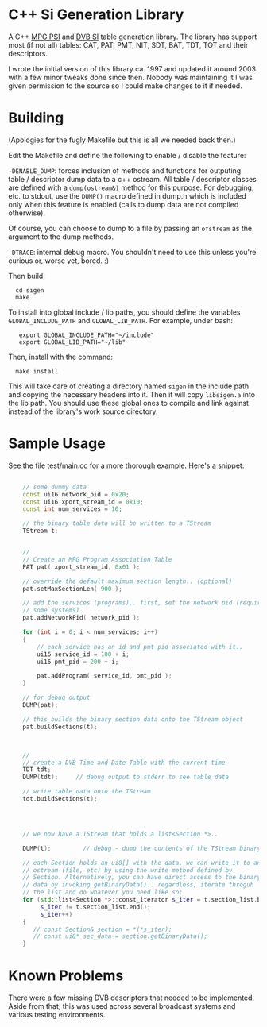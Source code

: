C++ Si Generation Library
=========================

A C++ [MPG PSI](https://en.wikipedia.org/wiki/Program-specific_information) and
[DVB SI](https://en.wikipedia.org/wiki/Digital_Video_Broadcasting)
table generation library. The library has support most (if not all) tables: CAT,
PAT, PMT, NIT, SDT, BAT, TDT, TOT and their descriptors.


I wrote the initial version of this library
ca. 1997 and updated it around 2003 with a few minor tweaks done since
then. Nobody was maintaining it I was given permission to the source
so I could make changes to it if needed.



Building
========

(Apologies for the fugly Makefile but this is all we needed back then.)

Edit the Makefile and define the following to enable / disable the
feature:

  `-DENABLE_DUMP`: forces inclusion of methods and functions for
  outputing table / descriptor dump data to a c++ ostream.  All table
  / descriptor classes are defined with a `dump(ostream&)` method for
  this purpose.  For debugging, etc. to stdout, use the `DUMP()` macro
  defined in dump.h which is included only when this feature is
  enabled (calls to dump data are not compiled otherwise).

  Of course, you can choose to dump to a file by passing an `ofstream`
  as the argument to the dump methods.

  `-DTRACE`: internal debug macro.  You shouldn't need to use this
  unless you're curious or, worse yet, bored. :)

Then build:

```
  cd sigen
  make
```

To install into global include / lib paths, you should define the
variables `GLOBAL_INCLUDE_PATH` and `GLOBAL_LIB_PATH`.  For example,
under bash:

```
   export GLOBAL_INCLUDE_PATH="~/include"
   export GLOBAL_LIB_PATH="~/lib"
```

Then, install with the command:

```
  make install
```

This will take care of creating a directory named `sigen` in the
include path and copying the necessary headers into it.  Then it will
copy `libsigen.a` into the lib path.  You should use these global ones
to compile and link against instead of the library's work source
directory.


Sample Usage
============

See the file test/main.cc for a more thorough example. Here's a snippet:

```c++

    // some dummy data
    const ui16 network_pid = 0x20;
    const ui16 xport_stream_id = 0x10;
    const int num_services = 10;

    // the binary table data will be written to a TStream
    TStream t;


    //
    // Create an MPG Program Association Table
    PAT pat( xport_stream_id, 0x01 );

    // override the default maximum section length.. (optional)
    pat.setMaxSectionLen( 900 );

    // add the services (programs).. first, set the network pid (required for
    // some systems)
    pat.addNetworkPid( network_pid );

    for (int i = 0; i < num_services; i++)
    {
	    // each service has an id and pmt pid associated with it..
        ui16 service_id = 100 + i;
        ui16 pmt_pid = 200 + i;

        pat.addProgram( service_id, pmt_pid );
    }

    // for debug output
    DUMP(pat);

    // this builds the binary section data onto the TStream object
    pat.buildSections(t);



    //
    // create a DVB Time and Date Table with the current time
    TDT tdt;
    DUMP(tdt);     // debug output to stderr to see table data

    // write table data onto the TStream
    tdt.buildSections(t);




    // we now have a TStream that holds a list<Section *>..

    DUMP(t);         // debug - dump the contents of the TStream binary data

    // each Section holds an ui8[] with the data. we can write it to an
    // ostream (file, etc) by using the write method defined by
    // Section. Alternatively, you can have direct access to the binary
    // data by invoking getBinaryData().. regardless, iterate throguh
    // the list and do whatever you need like so:
    for (std::list<Section *>::const_iterator s_iter = t.section_list.begin();
	     s_iter != t.section_list.end();
	     s_iter++)
    {
       // const Section& section = *(*s_iter);
       // const ui8* sec_data = section.getBinaryData();
    }

```


Known Problems
==============

There were a few missing DVB descriptors that needed to be
implemented. Aside from that, this was used across several broadcast
systems and various testing environments.
